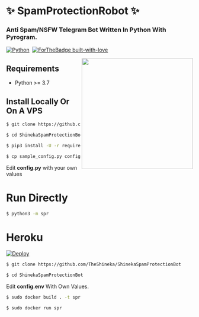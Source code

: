 # ✨ SpamProtectionRobot ✨
### Anti Spam/NSFW Telegram Bot Written In Python With Pyrogram.


[![Python](http://forthebadge.com/images/badges/made-with-python.svg)](https://python.org)&nbsp;
[![ForTheBadge built-with-love](http://ForTheBadge.com/images/badges/built-with-love.svg)](https://GitHub.com/TheHamkerCat/)


<img src="https://hamker.me/logo_3.png" width="300" align="right">


## Requirements

- Python >= 3.7


## Install Locally Or On A VPS

```sh
$ git clone https://github.com/TheShineka/ShinekaSpamProtectionBot

$ cd ShinekaSpamProtectionBot

$ pip3 install -U -r requirements.txt

$ cp sample_config.py config.py
```
Edit **config.py** with your own values

# Run Directly
```sh
$ python3 -m spr
```


# Heroku

[![Deploy](https://www.herokucdn.com/deploy/button.svg)](https://heroku.com/deploy?template=https://github.com/TheShineka/ShinekaSpamProtectionBot/)



```sh
$ git clone https://github.com/TheShineka/ShinekaSpamProtectionBot

$ cd ShinekaSpamProtectionBot
```

Edit **config.env** With Own Values.

```sh
$ sudo docker build . -t spr

$ sudo docker run spr
```

